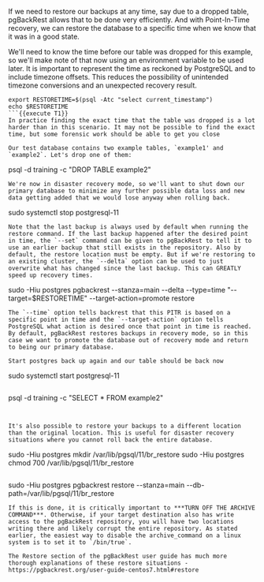 If we need to restore our backups at any time, say due to a dropped table, pgBackRest allows that to be done very efficiently. And with Point-In-Time recovery, we can restore the database to a specific time when we know that it was in a good state.

We'll need to know the time before our table was dropped for this example, so we'll make note of that now using an environment variable to be used later. It is important to represent the time as reckoned by PostgreSQL and to include timezone offsets. This reduces the possibility of unintended timezone conversions and an unexpected recovery result.
```
export RESTORETIME=$(psql -Atc "select current_timestamp")
echo $RESTORETIME
```{{execute T1}}
In practice finding the exact time that the table was dropped is a lot harder than in this scenario. It may not be possible to find the exact time, but some forensic work should be able to get you close

Our test database contains two example tables, `example1' and `example2`. Let's drop one of them:
```
psql -d training -c "DROP TABLE example2"
```{{execute T1}}
We're now in disaster recovery mode, so we'll want to shut down our primary database to minimize any further possible data loss and new data getting added that we would lose anyway when rolling back.
```
sudo systemctl stop postgresql-11
```{{execute T1}}
Note that the last backup is always used by default when running the restore command. If the last backup happened after the desired point in time, the `--set` command can be given to pgBackRest to tell it to use an earlier backup that still exists in the repository. Also by default, the restore location must be empty. But if we're restoring to an existing cluster, the `--delta` option can be used to just overwrite what has changed since the last backup. This can GREATLY speed up recovery times.
```
sudo -Hiu postgres pgbackrest --stanza=main --delta --type=time "--target=$RESTORETIME" --target-action=promote restore
```{{execute T1}}
The `--time` option tells backrest that this PITR is based on a specific point in time and the `--target-action` option tells PostgreSQL what action is desired once that point in time is reached. By default, pgBackRest restores backups in recovery mode, so in this case we want to promote the database out of recovery mode and return to being our primary database.

Start postgres back up again and our table should be back now
```
sudo systemctl start postgresql-11
```{{execute T1}}
```
psql -d training -c "SELECT * FROM example2"

```{{execute T1}}


It's also possible to restore your backups to a different location than the original location. This is useful for disaster recovery situations where you cannot roll back the entire database.
```
sudo -Hiu postgres mkdir /var/lib/pgsql/11/br_restore
sudo -Hiu postgres chmod 700 /var/lib/pgsql/11/br_restore
```{{execute T1}}
```
sudo -Hiu postgres pgbackrest restore --stanza=main --db-path=/var/lib/pgsql/11/br_restore
```{{execute T1}}
If this is done, it is critically important to ***TURN OFF THE ARCHIVE COMMAND***. Otherwise, if your target destination also has write access to the pgBackRest repository, you will have two locations writing there and likely corrupt the entire repository. As stated earlier, the easiest way to disable the archive_command on a linux system is to set it to `/bin/true`.

The Restore section of the pgBackRest user guide has much more thorough explanations of these restore situations - https://pgbackrest.org/user-guide-centos7.html#restore
